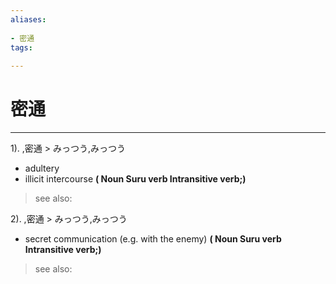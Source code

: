 ```yaml
---
aliases:
    
- 密通
tags:
    
---
```


# 密通
---
1).
,密通 > みっつう,みっつう

- adultery
- illicit intercourse
**( Noun Suru verb Intransitive verb;)**
> see also: 
            
2).
,密通 > みっつう,みっつう

- secret communication (e.g. with the enemy)
**( Noun Suru verb Intransitive verb;)**
> see also: 
            